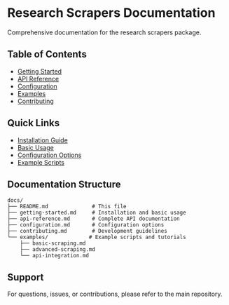 # Research Scrapers Documentation

Comprehensive documentation for the research scrapers package.

## Table of Contents

- [Getting Started](getting-started.md)
- [API Reference](api-reference.md)
- [Configuration](configuration.md)
- [Examples](examples/)
- [Contributing](contributing.md)

## Quick Links

- [Installation Guide](getting-started.md#installation)
- [Basic Usage](getting-started.md#basic-usage)
- [Configuration Options](configuration.md)
- [Example Scripts](examples/)

## Documentation Structure

```
docs/
├── README.md              # This file
├── getting-started.md     # Installation and basic usage
├── api-reference.md       # Complete API documentation
├── configuration.md       # Configuration options
├── contributing.md        # Development guidelines
└── examples/             # Example scripts and tutorials
    ├── basic-scraping.md
    ├── advanced-scraping.md
    └── api-integration.md
```

## Support

For questions, issues, or contributions, please refer to the main repository.
